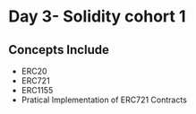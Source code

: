 # Day 3- Solidity cohort 1

## Concepts Include

* ERC20
* ERC721
* ERC1155
* Pratical Implementation of ERC721 Contracts
